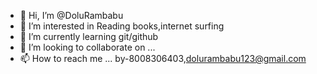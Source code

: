 - 👋 Hi, I’m @DoluRambabu
- 👀 I’m interested in Reading books,internet surfing
- 🌱 I’m currently learning git/github
- 💞️ I’m looking to collaborate on ...
- 📫 How to reach me ... by-8008306403,dolurambabu123@gmail.com
<!---
DoluRambabu/DoluRambabu is a ✨ special ✨ repository because its `README.md` (this file) appears on your GitHub profile.
You can click the Preview link to take a look at your changes.
--->
